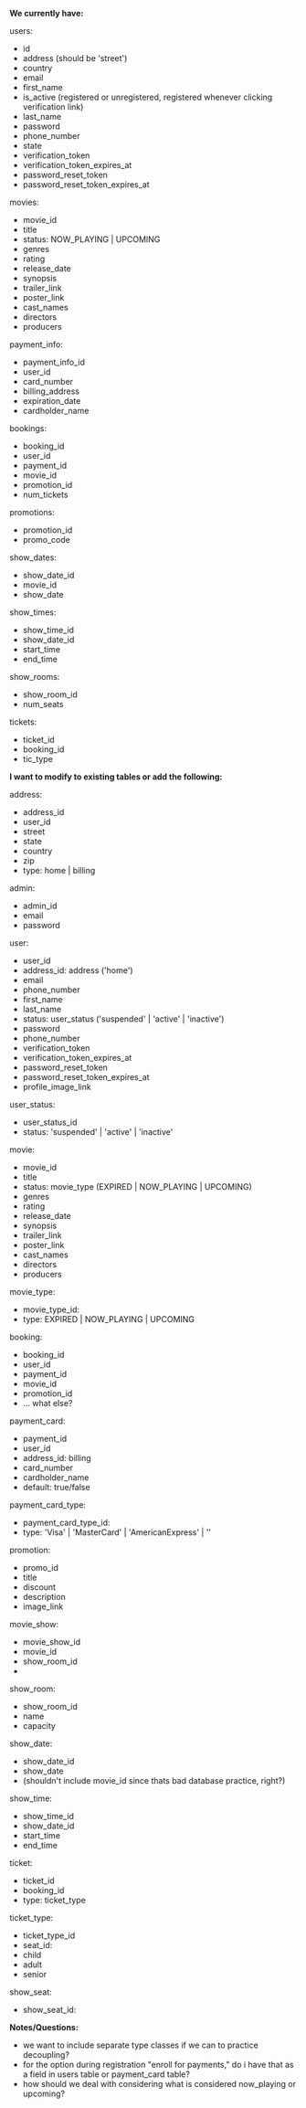 **We currently have:**

users:
- id
- address (should be 'street')
- country
- email
- first_name
- is_active (registered or unregistered, registered whenever clicking verification link)
- last_name
- password
- phone_number
- state
- verification_token
- verification_token_expires_at
- password_reset_token
- password_reset_token_expires_at

movies:
- movie_id
- title
- status: NOW_PLAYING | UPCOMING
- genres
- rating
- release_date
- synopsis
- trailer_link
- poster_link
- cast_names
- directors
- producers

payment_info:
- payment_info_id
- user_id
- card_number
- billing_address
- expiration_date
- cardholder_name

bookings:
- booking_id
- user_id
- payment_id
- movie_id
- promotion_id
- num_tickets

promotions:
- promotion_id
- promo_code

show_dates:
- show_date_id
- movie_id
- show_date

show_times:
- show_time_id
- show_date_id
- start_time
- end_time

show_rooms:
- show_room_id
- num_seats

tickets:
- ticket_id
- booking_id
- tic_type

**I want to modify to existing tables or add the following:**

address:
- address_id
- user_id
- street
- state
- country
- zip
- type: home | billing

admin:
- admin_id
- email
- password

user:
- user_id
- address_id: address ('home')
- email
- phone_number
- first_name
- last_name
- status: user_status ('suspended' | 'active' | 'inactive')
- password
- phone_number
- verification_token
- verification_token_expires_at
- password_reset_token
- password_reset_token_expires_at
- profile_image_link

user_status:
- user_status_id
- status: 'suspended' | 'active' | 'inactive'

movie:
- movie_id
- title
- status: movie_type (EXPIRED | NOW_PLAYING | UPCOMING)
- genres
- rating
- release_date
- synopsis
- trailer_link
- poster_link
- cast_names
- directors
- producers

movie_type:
- movie_type_id:
- type: EXPIRED | NOW_PLAYING | UPCOMING

booking:
- booking_id
- user_id
- payment_id
- movie_id
- promotion_id
- ... what else?

payment_card:
- payment_id
- user_id
- address_id: billing
- card_number
- cardholder_name
- default: true/false

payment_card_type:
- payment_card_type_id:
- type: 'Visa' | 'MasterCard' | 'AmericanExpress' | ''

promotion:
- promo_id
- title
- discount
- description
- image_link

movie_show:
- movie_show_id
- movie_id
- show_room_id
- 

show_room:
- show_room_id
- name
- capacity

show_date:
- show_date_id
- show_date
- (shouldn't include movie_id since thats bad database practice, right?)

show_time:
- show_time_id
- show_date_id
- start_time
- end_time

ticket:
- ticket_id
- booking_id
- type:  ticket_type

ticket_type:
- ticket_type_id
- seat_id:
- child
- adult
- senior

show_seat:
- show_seat_id:

**Notes/Questions:**
- we want to include separate type classes if we can to practice decoupling?
- for the option during registration "enroll for payments," do i have that as a field in users table or payment_card table?
- how should we deal with considering what is considered now_playing or upcoming?

